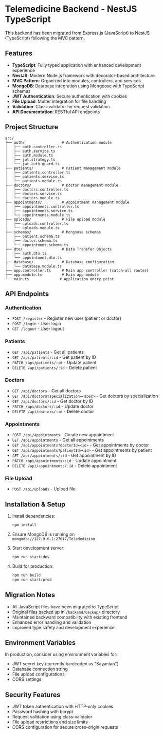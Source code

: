 # Telemedicine Backend - NestJS TypeScript

This backend has been migrated from Express.js (JavaScript) to NestJS (TypeScript) following the MVC pattern.

## Features

- **TypeScript**: Fully typed application with enhanced development experience
- **NestJS**: Modern Node.js framework with decorator-based architecture
- **MVC Pattern**: Organized into modules, controllers, and services
- **MongoDB**: Database integration using Mongoose with TypeScript schemas
- **JWT Authentication**: Secure authentication with cookies
- **File Upload**: Multer integration for file handling
- **Validation**: Class-validator for request validation
- **API Documentation**: RESTful API endpoints

## Project Structure

```
src/
├── auth/                 # Authentication module
│   ├── auth.controller.ts
│   ├── auth.service.ts
│   ├── auth.module.ts
│   ├── jwt.strategy.ts
│   └── jwt-auth.guard.ts
├── patients/             # Patient management module
│   ├── patients.controller.ts
│   ├── patients.service.ts
│   └── patients.module.ts
├── doctors/              # Doctor management module
│   ├── doctors.controller.ts
│   ├── doctors.service.ts
│   └── doctors.module.ts
├── appointments/         # Appointment management module
│   ├── appointments.controller.ts
│   ├── appointments.service.ts
│   └── appointments.module.ts
├── uploads/              # File upload module
│   ├── uploads.controller.ts
│   └── uploads.module.ts
├── schemas/              # Mongoose schemas
│   ├── patient.schema.ts
│   ├── doctor.schema.ts
│   └── appointment.schema.ts
├── dto/                  # Data Transfer Objects
│   ├── auth.dto.ts
│   └── appointment.dto.ts
├── database/             # Database configuration
│   └── database.module.ts
├── app.controller.ts     # Main app controller (catch-all routes)
├── app.module.ts         # Main app module
└── main.ts              # Application entry point
```

## API Endpoints

### Authentication
- `POST /register` - Register new user (patient or doctor)
- `POST /login` - User login
- `GET /logout` - User logout

### Patients
- `GET /api/patients` - Get all patients
- `GET /api/patients/:id` - Get patient by ID
- `PATCH /api/patients/:id` - Update patient
- `DELETE /api/patients/:id` - Delete patient

### Doctors
- `GET /api/doctors` - Get all doctors
- `GET /api/doctors?specialization=<spec>` - Get doctors by specialization
- `GET /api/doctors/:id` - Get doctor by ID
- `PATCH /api/doctors/:id` - Update doctor
- `DELETE /api/doctors/:id` - Delete doctor

### Appointments
- `POST /api/appointments` - Create new appointment
- `GET /api/appointments` - Get all appointments
- `GET /api/appointments?doctorId=<id>` - Get appointments by doctor
- `GET /api/appointments?patientId=<id>` - Get appointments by patient
- `GET /api/appointments/:id` - Get appointment by ID
- `PATCH /api/appointments/:id` - Update appointment
- `DELETE /api/appointments/:id` - Delete appointment

### File Upload
- `POST /api/uploads` - Upload file

## Installation & Setup

1. Install dependencies:
   ```bash
   npm install
   ```

2. Ensure MongoDB is running on `mongodb://127.0.0.1:27017/TeleMedicine`

3. Start development server:
   ```bash
   npm run start:dev
   ```

4. Build for production:
   ```bash
   npm run build
   npm run start:prod
   ```

## Migration Notes

- All JavaScript files have been migrated to TypeScript
- Original files backed up in `/backend/backup/` directory
- Maintained backward compatibility with existing frontend
- Enhanced error handling and validation
- Improved type safety and development experience

## Environment Variables

In production, consider using environment variables for:
- JWT secret key (currently hardcoded as "Sayantan")
- Database connection string
- File upload configurations
- CORS settings

## Security Features

- JWT token authentication with HTTP-only cookies
- Password hashing with bcrypt
- Request validation using class-validator
- File upload restrictions and size limits
- CORS configuration for secure cross-origin requests
